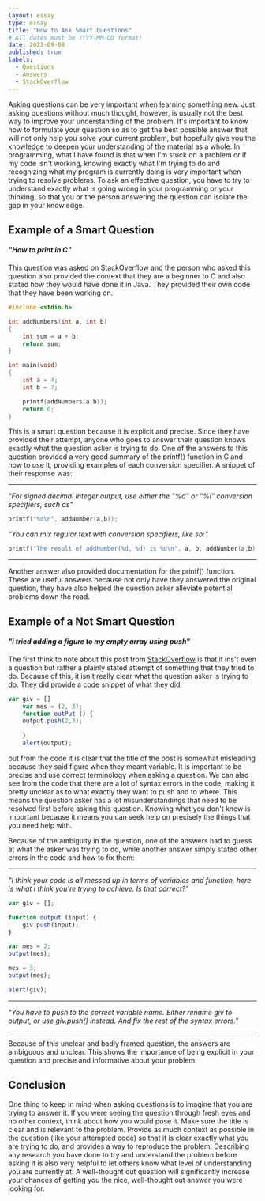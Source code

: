 ```yaml
---
layout: essay
type: essay
title: "How to Ask Smart Questions"
# All dates must be YYYY-MM-DD format!
date: 2022-09-08
published: true
labels:
  - Questions
  - Answers
  - StackOverflow
---
```


Asking questions can be very important when learning something new. Just asking questions without much thought, however, is usually not the best way to improve your understanding of the problem. It's important to know how to formulate your question so as to get the best possible answer that will not only help you solve your current problem, but hopefully give you the knowledge to deepen your understanding of the material as a whole. In programming, what I have found is that when I'm stuck on a problem or if my code isn't working, knowing exactly what I'm trying to do and recognizing what my program is currently doing is very important when trying to resolve problems. To ask an effective question, you have to try to understand exactly what is going wrong in your programming or your thinking, so that you or the person answering the question can isolate the gap in your knowledge.

## Example of a Smart Question

#### *"How to print in C"*

This question was asked on [StackOverflow](https://stackoverflow.com/questions/2162758/how-to-print-in-c) and the person who asked this question also provided the context that they are a beginner to C and also stated how they would have done it in Java. They provided their own code that they have been working on.

```C
#include <stdio.h>

int addNumbers(int a, int b)
{
    int sum = a + b;
    return sum;
}

int main(void)
{
    int a = 4;
    int b = 7;

    printf(addNumbers(a,b));
    return 0;
}
```

This is a smart question because it is explicit and precise. Since they have provided their attempt, anyone who goes to answer their question knows exactly what the question asker is trying to do. One of the answers to this question provided a very good summary of the printf() function in C and how to use it, providing examples of each conversion specifier. A snippet of their response was:

---
*"For signed decimal integer output, use either the "%d" or "%i" conversion specifiers, such as"*

```C
printf("%d\n", addNumber(a,b));
```
*"You can mix regular text with conversion specifiers, like so:"*
```C
printf("The result of addNumber(%d, %d) is %d\n", a, b, addNumber(a,b));
```
---

Another answer also provided documentation for the printf() function. These are useful answers because not only have they answered the original question, they have also helped the question asker alleviate potential problems down the road.

## Example of a Not Smart Question

#### *"i tried adding a figure to my empty array using push"*

The first think to note about this post from [StackOverflow](https://stackoverflow.com/questions/73651500/i-tried-adding-a-figure-to-my-empty-array-using-push) is that it ins't even a question but rather a plainly stated attempt of something that they tried to do. Because of this, it isn't really clear what the question asker is trying to do. They did provide a code snippet of what they did, 

```javascript
var giv = []
    var mes = (2, 3);
    function outPut () {
    output.push(2,3); 
        
    }
    alert(output);
```

but from the code it is clear that the title of the post is somewhat misleading because they said figure when they meant variable. It is important to be precise and use correct terminology when asking a question. We can also see from the code that there are a lot of syntax errors in the code, making it pretty unclear as to what exactly they want to push and to where. This means the question asker has a lot misunderstandings that need to be resolved first before asking this question. Knowing what you don't know is important because it means you can seek help on precisely the things that you need help with.

Because of the ambiguity in the question, one of the answers had to guess at what the asker was trying to do, while another answer simply stated other errors in the code and how to fix them:

---
*"I think your code is all messed up in terms of variables and function, here is what I think you're trying to achieve. Is that correct?"*

```javascript
var giv = [];

function output (input) {
    giv.push(input);
}

var mes = 2;
output(mes);

mes = 3;
output(mes);

alert(giv);
```
---
*"You have to push to the correct variable name. Either rename giv to output, or use giv.push() instead. And fix the rest of the syntax errors."*

---

Because of this unclear and badly framed question, the answers are ambiguous and unclear. This shows the importance of being explicit in your question and precise and informative about your problem.

## Conclusion

One thing to keep in mind when asking questions is to imagine that you are trying to answer it. If you were seeing the question through fresh eyes and no other context, think about how you would pose it. Make sure the title is clear and is relevant to the problem. Provide as much context as possible in the question (like your attempted code) so that it is clear exactly what you are trying to do, and provides a way to reproduce the problem. Describing any research you have done to try and understand the problem before asking it is also very helpful to let others know what level of understanding you are currently at. A well-thought out question will significantly increase your chances of getting you the nice, well-thought out answer you were looking for.  
